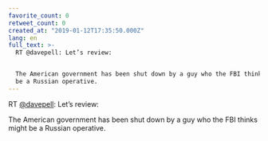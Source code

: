 ```yaml
---
favorite_count: 0
retweet_count: 0
created_at: "2019-01-12T17:35:50.000Z"
lang: en
full_text: >-
  RT @davepell: Let’s review:


  The American government has been shut down by a guy who the FBI thinks might
  be a Russian operative.
---
```


RT [@davepell](https://twitter.com/davepell): Let’s review:

The American government has been shut down by a guy who the FBI thinks might be
a Russian operative.
